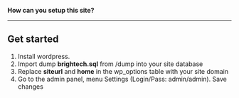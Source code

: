 **How can you setup this site?**

---

## Get started

1. Install wordpress.
2. Import dump **brightech.sql** from /dump into your site database
3. Replace **siteurl** and **home** in the wp_options table with your site domain
4. Go to the admin panel, menu Settings (Login/Pass: admin/admin). Save changes